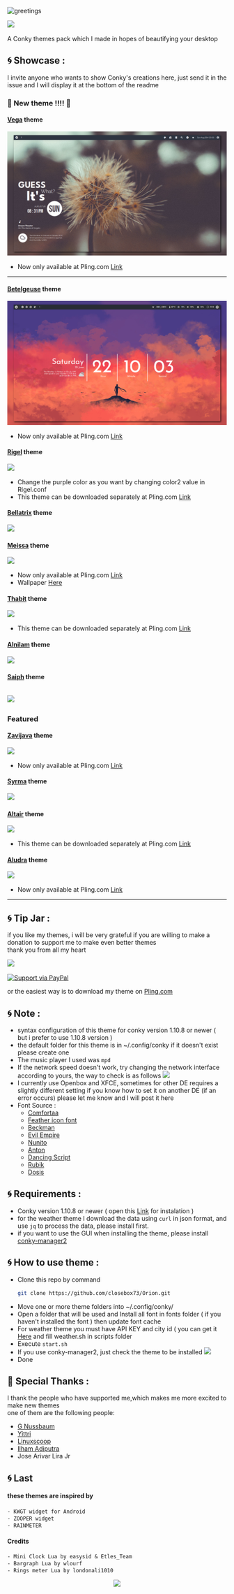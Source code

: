 ![greetings](/Asset/Orion.png)

![](https://api.visitorbadge.io/api/VisitorHit?user=closebox73&repo=Chepeus&countColor=%23FE7E29)

A Conky themes pack which I made in hopes of beautifying your desktop 

## :cyclone: Showcase :
I invite anyone who wants to show Conky's creations here, just send it in the issue and I will display it at the bottom of the readme

### :rocket: New theme !!!! :rocket:
#### [Vega](/Vega) theme

![](/Asset/vega.png)
- Now only available at Pling.com [Link](https://www.pling.com/p/1892201/)
---------------------------------------------------
#### [Betelgeuse](/Betelgeuse) theme

![](/Asset/betelgeuse.png)
- Now only available at Pling.com [Link](https://www.pling.com/p/1837404/)
#### [Rigel](/Rigel) theme

![](/Rigel/preview.png)
- Change the purple color as you want by changing color2 value in Rigel.conf
- This theme can be downloaded separately at Pling.com [Link](https://www.pling.com/p/1837255/)
#### [Bellatrix](/Bellatrix) theme

![](/Bellatrix/preview.png)
#### [Meissa](/Meissa) theme

![](/Asset/meissa.png)
- Now only available at Pling.com [Link](https://www.pling.com/p/1835096/)
- Wallpaper [Here](https://unsplash.com/photos/3ytjETpQMNY)
#### [Thabit](/Thabit) theme

![](/Thabit/preview.png)
- This theme can be downloaded separately at Pling.com [Link](https://www.pling.com/p/1846822/)
#### [Alnilam](/Alnilam) theme

![](/Alnilam/preview.png)
#### [Saiph](/Saiph) theme

![](/Saiph/preview.png)
---------------------------------------------------
### Featured
#### [Zavijava](/Zavijava) theme

![](/Asset/zavijava.png)
- Now only available at Pling.com [Link](https://www.pling.com/p/1835282/)
#### [Syrma](/Syrma) theme

![](/Syrma/preview.png)
#### [Altair](/Altair) theme

![](/Altair/preview.png)
- This theme can be downloaded separately at Pling.com [Link](https://www.pling.com/p/1836006/)
#### [Aludra](/Aludra) theme

![](/Asset/aludra.png)
- Now only available at Pling.com [Link](https://www.pling.com/p/1843380/)
-----------------------------------------------------

## :cyclone: Tip Jar :
if you like my themes, i will be very grateful if you are willing to make a donation to support me to make even better themes<br />
thank you from all my heart

[![](https://ko-fi.com/img/githubbutton_sm.svg)](https://ko-fi.com/closebox73)

[![Support via PayPal](https://cdn.rawgit.com/twolfson/paypal-github-button/1.0.0/dist/button.svg)](https://www.paypal.me/closebox73/)

or the easiest way is to download my theme on [Pling.com](https://www.pling.com/u/closebox73x) 

## :cyclone: Note :
- syntax configuration of this theme for conky version 1.10.8 or newer  ( but i prefer to use 1.10.8 version )
- the default folder for this theme is in ~/.config/conky if it doesn't exist please create one
- The music player I used was `mpd`
- If the network speed doesn't work, try changing the network interface according to yours, the way to check is as follows
	![](/Asset/Wlan.png)
- I currently use Openbox and XFCE, sometimes for other DE requires a slightly different setting
	if you know how to set it on another DE (if an error occurs) please let me know and I will post it here
- Font Source :
	 - [Comfortaa](https://fonts.google.com/specimen/Comfortaa)
	 - [Feather icon font](https://github.com/AT-UI/feather-font)
	 - [Beckman](https://www.dafont.com/beckman.font)
	 - [Evil Empire](https://www.dafont.com/evil-empire.font)
	 - [Nunito](https://fonts.google.com/specimen/Nunito)
	 - [Anton](https://fonts.google.com/specimen/Anton)
	 - [Dancing Script](https://fonts.google.com/specimen/Dancing+Script)
	 - [Rubik](https://fonts.google.com/specimen/Rubik)
	 - [Dosis](https://fonts.google.com/specimen/Dosis)

## :cyclone: Requirements :
- Conky version 1.10.8 or newer ( open this  [Link](https://github.com/brndnmtthws/conky) for instalation )
- for the weather theme I download the data using `curl` in json format, and use `jq` to process the data, please install first.
- if you want to use the GUI when installing the theme, please install [conky-manager2](https://github.com/zcot/conky-manager2)

## :cyclone: How to use theme :
- Clone this repo by command
  ```bash
  git clone https://github.com/closebox73/Orion.git
  ```
- Move one or more theme folders into ~/.config/conky/
- Open a folder that will be used and Install all font in fonts folder ( if you haven't installed the font ) then update font cache
- For weather theme you must have API KEY and city id ( you can get it [Here](https://openweathermap.org) and fill weather.sh in scripts folder
- Execute `start.sh`
- If you use conky-manager2, just check the theme to be installed
	![](/Asset/CM2.png)
- Done

## :gift: Special Thanks :
I thank the people who have supported me,which makes me more excited to make new themes<br />
one of them are the following people:

- [G Nussbaum](https://github.com/gnussbaum67)
- [Yittri](https://github.com/yittri)
- [Linuxscoop](https://github.com/linuxscoop/)
- [Ilham Adiputra](https://github.com/ilham25/)
- Jose Arivar Lira Jr

## :cyclone: Last
#### these themes are inspired by
	- KWGT widget for Android
	- ZOOPER widget
	- RAINMETER
	
#### Credits
	- Mini Clock Lua by easysid & Etles_Team
	- Bargraph Lua by wlourf
	- Rings meter Lua by londonali1010

<p align="center"><a href="https://github.com/closebox73/Orion/blob/master/LICENSE"><img src="https://img.shields.io/static/v1.svg?style=rounded-square&label=License&message=MIT-License&logoColor=white&logo=github&colorA=282C35&colorB=ff7f2a"/></a></p>
